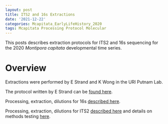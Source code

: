 ```yaml
---
layout: post
title: ITS2 and 16s Extractions
date: '2021-12-22'
categories: Mcapitata_EarlyLifeHistory_2020
tags: Mcapitata Processing Protocol Molecular
---
```

This posts describes extraction protocols for ITS2 and 16s sequencing for the 2020 *Montipora capitata* developmental time series.  

# Overview

Extractions were performed by E Strand and K Wong in the URI Putnam Lab.  

The protocol written by E Strand can be [found here](https://github.com/emmastrand/EmmaStrand_Notebook/blob/master/_posts/2021-02-01-16s-Sequencing-HoloInt.md).  

Processing, extraction, dilutions for 16s [described here](https://github.com/emmastrand/EmmaStrand_Notebook/blob/master/_posts/2021-11-09-KBay-Bleaching-Pairs-16S-Processing.md).  

Processing, extraction, dilutions for ITS2 [described here](https://kevinhwong1.github.io/KevinHWong_Notebook/20211109-ITS2-KW-AH-ES-samples/) and details on methods testing [here](https://kevinhwong1.github.io/KevinHWong_Notebook/20211104-ITS2-Test-set-for-KW-AH-ES-samples/).    



 

 
